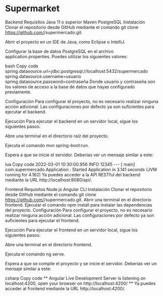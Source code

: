 # Supermarket
Backend
Requisitos
Java 11 o superior
Maven
PostgreSQL
Instalación
Clonar el repositorio desde GitHub mediante el comando git clone https://github.com/<tu-usuario>/supermercado.git.

Abrir el proyecto en un IDE de Java, como Eclipse o IntelliJ.

Configurar la base de datos PostgreSQL en el archivo application.properties. Puedes utilizar los siguientes valores:

bash
Copy code
spring.datasource.url=jdbc:postgresql://localhost:5432/supermercado
spring.datasource.username=usuario
spring.datasource.password=contraseña
Donde usuario y contraseña son los valores de acceso a la base de datos que hayas configurado previamente.

Configuración
Para configurar el proyecto, no es necesario realizar ninguna acción adicional. Las configuraciones por defecto ya son suficientes para ejecutar el backend.

Ejecución
Para ejecutar el backend en un servidor local, sigue los siguientes pasos:

Abre una terminal en el directorio raíz del proyecto.

Ejecuta el comando mvn spring-boot:run.

Espera a que se inicie el servidor. Deberías ver un mensaje similar a este:

lua
Copy code
2022-03-01 10:30:00.956  INFO 12345 --- [           main] com.supermercado.Application            : Started Application in 3.141 seconds (JVM running for 4.162)
Ya puedes acceder a la API RESTful del backend mediante la URL http://localhost:8080/api/.

Frontend
Requisitos
Node.js
Angular CLI
Instalación
Clonar el repositorio desde GitHub mediante el comando git clone https://github.com/<tu-usuario>/supermercado.git.
Abrir una terminal en el directorio frontend.
Ejecutar el comando npm install para instalar las dependencias del proyecto.
Configuración
Para configurar el proyecto, no es necesario realizar ninguna acción adicional. Las configuraciones por defecto ya son suficientes para ejecutar el frontend.

Ejecución
Para ejecutar el frontend en un servidor local, sigue los siguientes pasos:

Abre una terminal en el directorio frontend.

Ejecuta el comando ng serve.

Espera a que se compile el proyecto y se inicie el servidor. Deberías ver un mensaje similar a este:

csharp
Copy code
** Angular Live Development Server is listening on localhost:4200, open your browser on http://localhost:4200/ **
Ya puedes acceder al frontend mediante la URL http://localhost:4200/.
